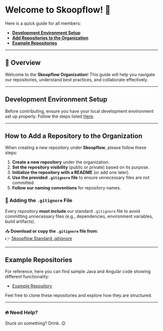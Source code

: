 # Welcome to Skoopflow! 🚀  

Here is a quick guide for all members:  
- **[Development Environment Setup](#development-environment-setup)**  
- **[Add Repositories to the Organization](#how-to-add-a-repository-to-the-organization)**  
- **[Example Repositories](#example-repositories)**  

---

## 📌 Overview  

Welcome to the **Skoopflow Organization**! This guide will help you navigate our repositories, understand best practices, and collaborate effectively.  

---

## Development Environment Setup  

Before contributing, ensure you have your local development environment set up properly. Follow the steps listed [Here](https://docs.bmc.com/xwiki/bin/view/Service-Management/Innovation-Suite/BMC-Helix-Platform/helixplatform/Developing-applications/Developing-and-deploying-code-based-applications/Setting-up-the-environment-to-develop-a-code-based-application/Setting-up-your-IDE-and-installing-BMC-Helix-Platform-SDK/).

---

##  How to Add a Repository to the Organization  

When creating a new repository under **Skoopflow**, please follow these steps:  

1. **Create a new repository** under the organization.  
2. **Set the repository visibility** (public or private) based on its purpose.  
3. **Initialize the repository with a README** (or add one later).  
4. **Use the provided `.gitignore` file** to ensure unnecessary files are not committed.  
5. **Follow our naming conventions** for repository names.  

### 📌 Adding the `.gitignore` File  
Every repository **must include** our standard `.gitignore` file to avoid committing unnecessary files (e.g., dependencies, environment variables, build artifacts).  

📥 **Download or copy the `.gitignore` file from**:  
👉 [Skoopflow Standard .gitignore](.././.gitignore-template)  

---

##  Example Repositories  

For reference, here you can find sample Java and Angular code showing different functionality:

- [Example Repository](https://github.com/bmcsoftware/innovation-studio-developer/tree/main/21.3/test210500)  

Feel free to clone these repositories and explore how they are structured.

---

### 🔥 Need Help?  

Stuck on something? Drink. 😉  
